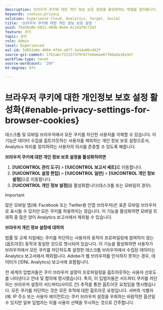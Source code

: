 ```yaml
---
description: 브라우저 쿠키에 대한 개인 정보 보호 설정을 활성화하는 방법을 알아봅니다. 데스크톱 및 모바일 브라우저에서 모든 쿠키를 차단한 사용자를 삭제할 수 있습니다.
keywords: cookies;privacy
solution: Experience Cloud, Analytics, Target, Social
title: '브라우저 쿠키에 대한 개인 정보 보호 설정 '
uuid: f6a56e8b-b021-49db-8eb4-6c14af0c7243
feature: 쿠키
topic: 관리
role: Admin
level: Experienced
exl-id: 5d852e0e-4004-4f94-a6f7-3a14a96cd42f
source-git-commit: 1fb1abc7311573f976f7e6b6ae67f60ada10a3e7
workflow-type: tm+mt
source-wordcount: '297'
ht-degree: 97%

---
```


# 브라우저 쿠키에 대한 개인정보 보호 설정 활성화{#enable-privacy-settings-for-browser-cookies}

데스크톱 및 모바일 브라우저에서 모든 쿠키를 차단한 사용자를 삭제할 수 있습니다. 이 기능은 데이터 수집을 옵트아웃하는 사용자를 제외하는 개인 정보 보호 설정으로서, Analytics 처리를 정지하려는 사용자의 의사를 존중할 수 있도록 해줍니다.

**브라우저 쿠키에 대한 개인 정보 보호 설정을 활성화하려면**

1. **[!UICONTROL 관리 도구]** > **[!UICONTROL 보고서 세트]**&#x200B;로 이동합니다.
1. **[!UICONTROL 설정 편집]** > **[!UICONTROL 일반]** > **[!UICONTROL 개인 정보 설정]**&#x200B;으로 이동합니다.
1. **[!UICONTROL 개인 정보 설정]**&#x200B;을 활성화합니다(데스크톱 또는 모바일의 경우).

>[!IMPORTANT]
>
>많은 모바일 앱(예: Facebook 또는 Twitter용 인앱 브라우저)은 표준 모바일 브라우저로 표시될 수 있지만 모든 쿠키를 허용하지는 않습니다. 이 기능을 활성화하면 모바일 트래픽 중 많은 양이 Analytics 보고서에서 제외될 수 있습니다.

**브라우저 개인 정보 설정에 대하여**

법률 및 규제 지침에는 쿠키를 차단하는 사용자의 동작이 프로파일링에 참여하지 않는(옵트아웃) 동작과 동일한 것으로 명시되어 있습니다. 이 기능을 활성화하면 사용자가 브라우저에서 모든 쿠키를 차단하도록 설정한 데스크톱 브라우저에서 수집된 데이터는 Analytics 보고서에서 제외됩니다. Adobe가 웹 브라우저를 인식하지 못하는 경우, 데이터가 [!DNL Analytics] 보고서에 포함됩니다.

전 세계의 입법자들은 쿠키 브라우저 설정이 프로파일링을 옵트아웃하는 사용자 선호도를 나타낸다고 안내 및 합의에 명시했습니다. 특히, 이 입법자들은 서드파티 쿠키를 차단하는 브라우저 설정이 서드파티(사이트 간) 추적을 통한 옵트아웃 요청임을 명시했습니다. 모든 쿠키를 차단하는 것은 모든 추적에 대한 옵트아웃 요청입니다. 서버측 식별자(예: IP 주소 또는 사용자 에이전트)는 쿠키 브라우저 설정을 우회하는 바람직한 옵션일 수 있지만 일부 입법자는 이를 사용자 선택을 무시하는 것으로 간주합니다.
